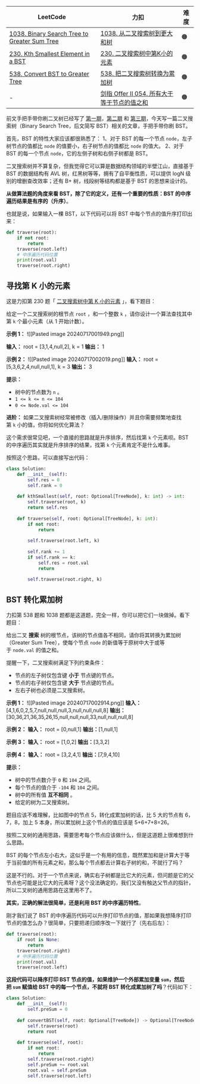 | LeetCode                                                                                                              | 力扣                                                                                        | 难度  |
| --------------------------------------------------------------------------------------------------------------------- | ----------------------------------------------------------------------------------------- | --- |
| [1038. Binary Search Tree to Greater Sum Tree](https://leetcode.com/problems/binary-search-tree-to-greater-sum-tree/) | [1038. 从二叉搜索树到更大和树](https://leetcode.cn/problems/binary-search-tree-to-greater-sum-tree/) | 🟠  |
| [230. Kth Smallest Element in a BST](https://leetcode.com/problems/kth-smallest-element-in-a-bst/)                    | [230. 二叉搜索树中第K小的元素](https://leetcode.cn/problems/kth-smallest-element-in-a-bst/)          | 🟠  |
| [538. Convert BST to Greater Tree](https://leetcode.com/problems/convert-bst-to-greater-tree/)                        | [538. 把二叉搜索树转换为累加树](https://leetcode.cn/problems/convert-bst-to-greater-tree/)            | 🟠  |
| -                                                                                                                     | [剑指 Offer II 054. 所有大于等于节点的值之和](https://leetcode.cn/problems/w6cpku/)                     | 🟠  |

前文手把手带你刷二叉树已经写了 [第一期](https://labuladong.online/algo/data-structure/binary-tree-part1/)，[第二期](https://labuladong.online/algo/data-structure/binary-tree-part2/) 和 [第三期](https://labuladong.online/algo/data-structure/binary-tree-part3/)，今天写一篇二叉搜索树（Binary Search Tree，后文简写 BST）相关的文章，手把手带你刷 BST。

首先，BST 的特性大家应该都很熟悉了：
1、对于 BST 的每一个节点 `node`，左子树节点的值都比 `node` 的值要小，右子树节点的值都比 `node` 的值大。
2、对于 BST 的每一个节点 `node`，它的左侧子树和右侧子树都是 BST。

二叉搜索树并不算复杂，但我觉得它可以算是数据结构领域的半壁江山，直接基于 BST 的数据结构有 AVL 树，红黑树等等，拥有了自平衡性质，可以提供 logN 级别的增删查改效率；还有 B+ 树，线段树等结构都是基于 BST 的思想来设计的。

**从做算法题的角度来看 BST，除了它的定义，还有一个重要的性质：BST 的中序遍历结果是有序的（升序）**。

也就是说，如果输入一棵 BST，以下代码可以将 BST 中每个节点的值升序打印出来：
```python
def traverse(root):
    if not root:
        return
    traverse(root.left)
    # 中序遍历代码位置
    print(root.val)
    traverse(root.right)
```

## 寻找第 K 小的元素
这是力扣第 230 题「 [二叉搜索树中第 K 小的元素](https://leetcode.cn/problems/kth-smallest-element-in-a-bst/) 」，看下题目：

给定一个二叉搜索树的根节点 `root` ，和一个整数 `k` ，请你设计一个算法查找其中第 `k` 个最小元素（从 1 开始计数）。

**示例 1：**
![[Pasted image 20240717001949.png]]

**输入：** root = \[3,1,4,null,2], k = 1
**输出：** 1

**示例 2：**
![[Pasted image 20240717002019.png]]
**输入：** root = \[5,3,6,2,4,null,null,1], k = 3
**输出：** 3

**提示：**
- 树中的节点数为 `n` 。
- `1 <= k <= n <= 104`
- `0 <= Node.val <= 104`

**进阶：** 如果二叉搜索树经常被修改（插入/删除操作）并且你需要频繁地查找第 `k` 小的值，你将如何优化算法？

这个需求很常见吧，一个直接的思路就是升序排序，然后找第 `k` 个元素呗。BST 的中序遍历其实就是升序排序的结果，找第 `k` 个元素肯定不是什么难事。

按照这个思路，可以直接写出代码：
```python
class Solution:  
    def __init__(self):  
        self.res = 0  
        self.rank = 0  
  
    def kthSmallest(self, root: Optional[TreeNode], k: int) -> int:  
        self.traverse(root, k)  
        return self.res  
  
    def traverse(self, root: Optional[TreeNode], k: int):  
        if not root:  
            return  
  
        self.traverse(root.left, k)  
  
        self.rank += 1  
        if self.rank == k:  
            self.res = root.val  
            return  
  
        self.traverse(root.right, k)
```

## BST 转化累加树
力扣第 538 题和 1038 题都是这道题，完全一样，你可以把它们一块做掉。看下题目：

给出二叉 **搜索** 树的根节点，该树的节点值各不相同，请你将其转换为累加树（Greater Sum Tree），使每个节点 `node` 的新值等于原树中大于或等于 `node.val` 的值之和。

提醒一下，二叉搜索树满足下列约束条件：
- 节点的左子树仅包含键 **小于** 节点键的节点。
- 节点的右子树仅包含键 **大于** 节点键的节点。
- 左右子树也必须是二叉搜索树。

**示例 1：**
![[Pasted image 20240717002914.png]]
**输入：**\[4,1,6,0,2,5,7,null,null,null,3,null,null,null,8]
**输出：**\[30,36,21,36,35,26,15,null,null,null,33,null,null,null,8]

**示例 2：**
**输入：** root = \[0,null,1]
**输出：**\[1,null,1]

**示例 3：**
**输入：** root = \[1,0,2]
**输出：**\[3,3,2]

**示例 4：**
**输入：** root = \[3,2,4,1]
**输出：**\[7,9,4,10]

**提示：**
- 树中的节点数介于 `0` 和 `104` 之间。
- 每个节点的值介于 `-104` 和 `104` 之间。
- 树中的所有值 **互不相同** 。
- 给定的树为二叉搜索树。

题目应该不难理解，比如图中的节点 5，转化成累加树的话，比 5 大的节点有 6，7，8，加上 5 本身，所以累加树上这个节点的值应该是 5+6+7+8=26。

按照二叉树的通用思路，需要思考每个节点应该做什么，但是这道题上很难想到什么思路。

BST 的每个节点左小右大，这似乎是一个有用的信息，既然累加和是计算大于等于当前值的所有元素之和，那么每个节点都去计算右子树的和，不就行了吗？

这是不行的。对于一个节点来说，确实右子树都是比它大的元素，但问题是它的父节点也可能是比它大的元素呀？这个没法确定的，我们又没有触达父节点的指针，所以二叉树的通用思路在这里用不了。

**其实，正确的解法很简单，还是利用 BST 的中序遍历特性**。

刚才我们说了 BST 的中序遍历代码可以升序打印节点的值，那如果我想降序打印节点的值怎么办？很简单，只要把递归顺序改一下就行了（先右后左）：
```python
def traverse(root):
    if root is None:
        return
    traverse(root.right)
    # 中序遍历代码位置
    print(root.val)
    traverse(root.left)
```
**这段代码可以降序打印 BST 节点的值，如果维护一个外部累加变量 `sum`，然后把 `sum` 赋值给 BST 中的每一个节点，不就将 BST 转化成累加树了吗**？代码如下：
```python
class Solution:  
    def __init__(self):  
        self.preSum = 0  
  
    def convertBST(self, root: Optional[TreeNode]) -> Optional[TreeNode]:  
        self.traverse(root)  
        return root  
  
    def traverse(self, root):  
        if not root:  
            return  
        self.traverse(root.right)  
        self.preSum += root.val  
        root.val = self.preSum  
        self.traverse(root.left)
```
